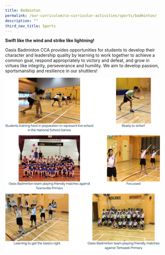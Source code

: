 ```yaml
---
title: Badminton
permalink: /our-curriculum/co-curricular-activities/sports/badminton/
description: ""
third_nav_title: Sports
---
```

**Swift like the wind and strike like lightning!**

Oasis Badminton CCA provides opportunities for students to develop their character and leadership quality by learning to work together to achieve a common goal, respond appropriately to victory and defeat, and grow in virtues like integrity, perseverance and humility. We aim to develop passion, sportsmanship and resilience in our shuttlers!

![](/images/badminton1.png)
![](/images/badminton2.png)